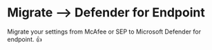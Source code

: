 # Migrate --> Defender for Endpoint
Migrate your settings from McAfee or SEP to Microsoft Defender for endpoint. :thumbsup:
